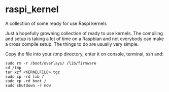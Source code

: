 # raspi_kernel
A collection of some ready for use Raspi kernels

Just a hopefully growning collection of ready to use kernels. The compiling and setup is taking a lot of time on a Raspbian and not everybody can make a cross compile setup. The things to do are usually very simple. 

Copy the file into your /tmp directory, enter it on console, terminal, ssh and:

```
sudo rm -r /boot/overlays/ /lib/firmware
cd /tmp
tar xzf <KERNELFILE>.tgz
sudo cp -rd lib /
sudo cp -rd boot /
sudo shutdown -r now
```
